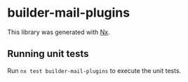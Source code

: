 # builder-mail-plugins

This library was generated with [Nx](https://nx.dev).

## Running unit tests

Run `nx test builder-mail-plugins` to execute the unit tests.
